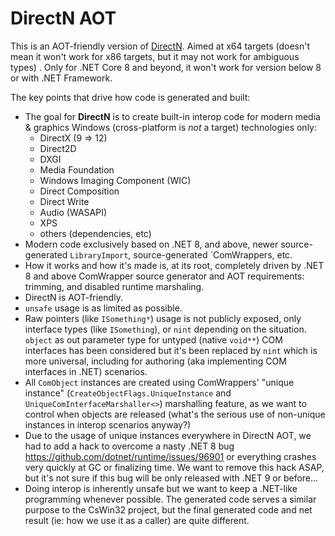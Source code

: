 # DirectN AOT
This is an AOT-friendly version of [DirectN](https://github.com/smourier/DirectN). Aimed at x64 targets (doesn't mean it won't work for x86 targets, but it may not work for ambiguous types) . Only for .NET Core 8 and beyond, it won't work for version below 8 or with .NET Framework.

The key points that drive how code is generated and built:

* The goal for **DirectN** is to create built-in interop code for modern media & graphics Windows (cross-platform is *not* a target) technologies only:
    * DirectX (9 => 12)
    * Direct2D
    * DXGI
    * Media Foundation
    * Windows Imaging Component (WIC)
    * Direct Composition
    * Direct Write
    * Audio (WASAPI)
    * XPS
    * others (dependencies, etc)
* Modern code exclusively based on .NET 8, and above, newer source-generated `LibraryImport`, source-generated `ComWrappers, etc.
* How it works and how it's made is, at its root, completely driven by .NET 8 and above ComWrapper source generator and AOT requirements: trimming, and disabled runtime marshaling.
* DirectN is AOT-friendly.
* `unsafe` usage is as limited as possible.
* Raw pointers (like `ISomething*`) usage is not publicly exposed, only interface types (like `ISomething`), or `nint` depending on the situation. `object` as out parameter type for untyped (native `void**`) COM interfaces has been considered but it's been replaced by `nint` which is more universal, including for authoring (aka implementing COM interfaces in .NET) scenarios.
* All `ComObject` instances are created using ComWrappers' "unique instance" (`CreateObjectFlags.UniqueInstance` and `UniqueComInterfaceMarshaller<>`) marshalling feature, as we want to control when objects are released (what's the serious use of non-unique instances in interop scenarios anyway?)
* Due to the usage of unique instances everywhere in DirectN AOT, we had to add a hack to overcome a nasty .NET 8 bug https://github.com/dotnet/runtime/issues/96901 or everything crashes very quickly at GC or finalizing time. We want to remove this hack ASAP, but it's not sure if this bug will be only released with .NET 9 or before...
* Doing interop is inherently unsafe but we want to keep a .NET-like programming whenever possible. The generated code serves a similar purpose to the CsWin32 project, but the final generated code and net result (ie: how we use it as a caller) are quite different.
